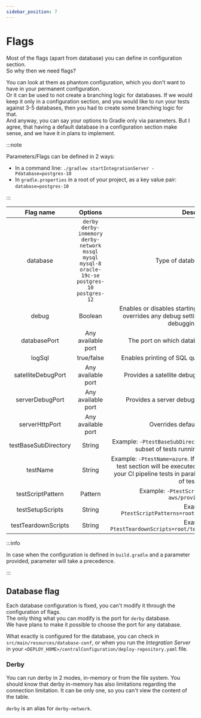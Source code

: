 ```yaml
---
sidebar_position: 7
---
```


# Flags

Most of the flags (apart from database) you can define in configuration section.<br/>
So why then we need flags?<br/>

You can look at them as phantom configuration, which you don't want to have in your permanent configuration.<br/>
Or it can be used to not create a branching logic for databases. If we would keep it only in a configuration section,
and you would like to run your tests against 3-5 databases, then you had to create some branching logic for that. <br/>
And anyway, you can say your options to Gradle only via parameters. But I agree, that having a default database in 
a configuration section make sense, and we have it in plans to implement.

:::note

Parameters/Flags can be defined in 2 ways:

* In a command line: `./gradlew startIntegrationServer -Pdatabase=postgres-10`
* In `gradle.properties` in a root of your project, as a key value pair: `database=postgres-10`

:::

|Flag name|Options|Description|
| :---: | :---: | :---: |
|database|`derby`<br/> `derby-inmemory`<br/> `derby-network`<br/> `mssql`<br/> `mysql`<br/> `mysql-8`<br/> `oracle-19c-se`<br/> `postgres-10`<br/> `postgres-12`|Type of database. [More details](#database-flag)|
|debug|Boolean|Enables or disables starting processes in debug mode. It overrides any debug setting in configuration. If not set debugging is enabled.|
|databasePort|Any available port|The port on which database is going to be started.|
|logSql|true/false|Enables printing of SQL queries executed on the server|
|satelliteDebugPort|Any available port|Provides a satellite debug port for remote debugging.|
|serverDebugPort|Any available port|Provides a server debug port for remote debugging.|
|serverHttpPort|Any available port|Overrides default server HTTP port|
|testBaseSubDirectory|String|Example: `-PtestBaseSubDirectory=provision-aws` It points to a subset of tests running in a group of the tests|
|testName|String|Example: `-PtestName=azure`. If to specify this parameter, only 1 test section will be executed. It can be helpful, if you run in your CI pipeline tests in parallel and define in each the group of tests to run.|
|testScriptPattern|Pattern|Example: `-PtestScriptPattern=provision-aws/provision_aws.py`|
|testSetupScripts|String|Example: `-PtestScriptPatterns=root/setup.py,root/gcp/setup.py`|
|testTeardownScripts|String|Example: `-PtestTeardownScripts=root/teardown.py,root/gcp/teardown.py`|

:::info

In case when the configuration is defined in `build.gradle` and a parameter provided, parameter will take a precedence. 

:::

## Database flag

Each database configuration is fixed, you can't modify it through the configuration of flags. <br/>
The only thing what you can modify is the port for `derby` database. <br/>
We have plans to make it possible to choose the port for any database. <br/>

What exactly is configured for the database, you can check in `src/main/resources/database-conf`, or when you run the 
*Integration Server* in your `<DEPLOY_HOME>/centralConfiguration/deploy-repository.yaml` file.

### Derby

You can run derby in 2 modes, in-memory or from the file system. You should know that derby in-memory has also limitations 
regarding the connection limitation. It can be only one, so you can't view the content of the table.

`derby` is an alias for `derby-network`.
